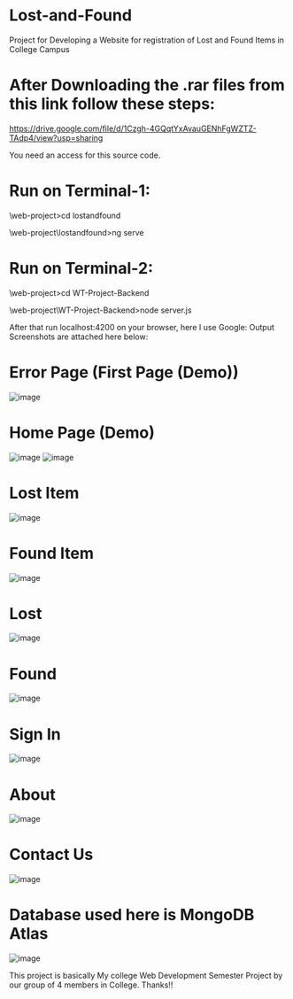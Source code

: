 # Lost-and-Found
Project for Developing a Website for registration of Lost and Found Items in College Campus

# After Downloading the .rar files from this link follow these steps:
https://drive.google.com/file/d/1Czgh-4GQqtYxAvauGENhFgWZTZ-TAdp4/view?usp=sharing

You need an access for this source code.
# Run on Terminal-1:
\web-project>cd lostandfound

\web-project\lostandfound>ng serve

# Run on Terminal-2:
\web-project>cd WT-Project-Backend

\web-project\WT-Project-Backend>node server.js

After that run localhost:4200 on your browser, here I use Google:
Output Screenshots are attached here below:

# Error Page (First Page (Demo))
![image](https://user-images.githubusercontent.com/60848251/143475248-f28628b9-d335-4801-9e0c-2bd25f2f2849.png)

# Home Page (Demo)
![image](https://user-images.githubusercontent.com/60848251/143475714-79318881-85e3-4e34-a2dd-ac9f64cec10f.png)
![image](https://user-images.githubusercontent.com/60848251/143475767-2ed4c2a8-5bca-4958-b7fa-b61718edbca5.png)

# Lost Item
![image](https://user-images.githubusercontent.com/60848251/143475832-ed55f351-cba8-47b3-a8fa-25dc67be7f37.png)

# Found Item
![image](https://user-images.githubusercontent.com/60848251/143475889-74d3430c-9b4e-4a49-ae98-263a053af46b.png)

# Lost
![image](https://user-images.githubusercontent.com/60848251/143476216-554b10b8-2444-413a-98dc-c68226c7d53f.png)

# Found
![image](https://user-images.githubusercontent.com/60848251/143476441-143d866e-0687-4148-a741-5e31725fa3a8.png)

# Sign In
![image](https://user-images.githubusercontent.com/60848251/143476486-5620b1a4-e39b-48b1-bb85-dc22c35776ff.png)

# About
![image](https://user-images.githubusercontent.com/60848251/143476510-c75d8e1c-841e-41d0-9745-d89377eca5ba.png)

# Contact Us
![image](https://user-images.githubusercontent.com/60848251/143476544-b0c5b5ee-1bc1-494d-aef5-9f26eb84a2bb.png)

# Database used here is MongoDB Atlas
![image](https://user-images.githubusercontent.com/60848251/143477715-f26805fb-f5c7-45a0-b0ad-1e6760eb9731.png)

This project is basically My college Web Development Semester Project by our group of 4 members in College.
Thanks!!
